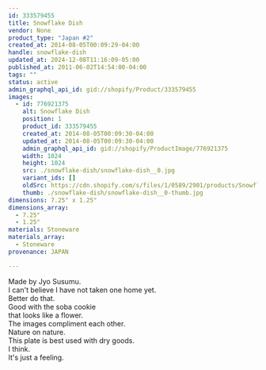 ```yaml
---
id: 333579455
title: Snowflake Dish
vendor: None
product_type: "Japan #2"
created_at: 2014-08-05T00:09:29-04:00
handle: snowflake-dish
updated_at: 2024-12-08T11:16:09-05:00
published_at: 2011-06-02T14:54:00-04:00
tags: ""
status: active
admin_graphql_api_id: gid://shopify/Product/333579455
images:
  - id: 776921375
    alt: Snowflake Dish
    position: 1
    product_id: 333579455
    created_at: 2014-08-05T00:09:30-04:00
    updated_at: 2014-08-05T00:09:30-04:00
    admin_graphql_api_id: gid://shopify/ProductImage/776921375
    width: 1024
    height: 1024
    src: ./snowflake-dish/snowflake-dish__0.jpg
    variant_ids: []
    oldSrc: https://cdn.shopify.com/s/files/1/0589/2901/products/Snowflake-Dish.jpeg?v=1407211770
    thumb: ./snowflake-dish/snowflake-dish__0-thumb.jpg
dimensions: 7.25" x 1.25"
dimensions_array:
  - 7.25"
  - 1.25"
materials: Stoneware
materials_array:
  - Stoneware
provenance: JAPAN

---
```


Made by Jyo Susumu.  
I can't believe I have not taken one home yet.  
Better do that.  
Good with the soba cookie  
that looks like a flower.  
The images compliment each other.  
Nature on nature.  
This plate is best used with dry goods.  
I think.  
It's just a feeling.